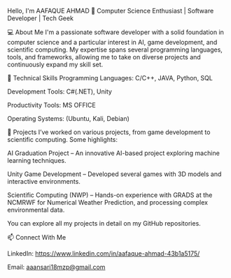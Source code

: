 Hello, I'm AAFAQUE AHMAD 👋
Computer Science Enthusiast | Software Developer | Tech Geek

💻 About Me
I'm a passionate software developer with a solid foundation in computer science and a particular interest in AI, game development, and scientific computing. My expertise spans several programming languages, tools, and frameworks, allowing me to take on diverse projects and continuously expand my skill set.

🔧 Technical Skills
Programming Languages: C/C++, JAVA, Python, SQL

Development Tools: C#(.NET), Unity 

Productivity Tools: MS OFFICE

Operating Systems:
(Ubuntu, Kali, Debian)

🌟 Projects
I’ve worked on various projects, from game development to scientific computing. Some highlights:

AI Graduation Project – An innovative AI-based project exploring machine learning techniques.

Unity Game Development – Developed several games with 3D models and interactive environments.

Scientific Computing (NWP) – Hands-on experience with GRADS at the NCMRWF for Numerical Weather Prediction, and processing complex environmental data.

You can explore all my projects in detail on my GitHub repositories.

📫 Connect With Me

LinkedIn: https://www.linkedin.com/in/aafaque-ahmad-43b1a5175/

Email: aaansari18mzp@gmail.com
